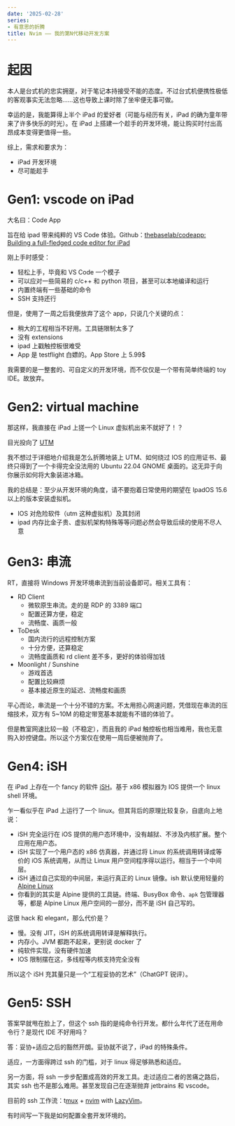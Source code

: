 ```yaml
---
date: '2025-02-28'
series:
- 有意思的折腾
title: Nvim —— 我的第N代移动开发方案
---
```


# 起因

本人是台式机的忠实拥趸，对于笔记本持接受不能的态度。不过台式机便携性极低的客观事实无法忽略……这也导致上课时除了坐牢便无事可做。

幸运的是，我能算得上半个 iPad 的爱好者（可能与经历有关，iPad 的确为童年带来了许多快乐的时光）。在 iPad 上搭建一个趁手的开发环境，能让购买时付出高昂成本变得更值得一些。

综上，需求和要求为：
- iPad 开发环境
- 尽可能趁手

# Gen1: vscode on iPad

大名曰：Code App

旨在给 ipad 带来纯粹的 VS Code 体验。Github：[thebaselab/codeapp: Building a full-fledged code editor for iPad](https://github.com/thebaselab/codeapp)

刚上手时感受：
- 轻松上手，毕竟和 VS Code 一个模子
- 可以应对一些简易的 c/c++ 和 python 项目，甚至可以本地编译和运行
- 内置终端有一些基础的命令
- SSH 支持还行

但是，使用了一周之后我便放弃了这个 app，只说几个关键的点：
- 稍大的工程相当不好用。工具链限制太多了
- 没有 extensions
- ipad 上戳触控板很难受
- App 是 testflight 白嫖的。App Store 上 5.99$

我需要的是一整套的、可自定义的开发环境，而不仅仅是一个带有简单终端的 toy IDE。故放弃。

# Gen2: virtual machine

那这样，我直接在 iPad 上搓一个 Linux 虚拟机出来不就好了！？

目光投向了 [UTM](https://getutm.app/)

我不想过于详细地介绍我是怎么折腾地装上 UTM、如何绕过 IOS 的应用证书、最终只得到了一个卡得完全没法用的 Ubuntu 22.04 GNOME 桌面的。这无异于向你展示如何将大象装进冰箱。

我的总结是：至少从开发环境的角度，请不要抱着日常使用的期望在 IpadOS 15.6 以上的版本安装虚拟机。

- IOS 对危险软件（utm 这种虚拟机）及其封闭
- ipad 内存比金子贵、虚拟机架构特殊等等问题必然会导致后续的使用不尽人意

# Gen3: 串流

RT，直接将 Windows 开发环境串流到当前设备即可。相关工具有：

- RD Client
	- 微软原生串流。走的是 RDP 的 3389 端口
	- 配置还算方便，稳定
	- 流畅度、画质一般
- ToDesk
	- 国内流行的远程控制方案
	- 十分方便，还算稳定
	- 流畅度画质和 rd client 差不多，更好的体验得加钱
- Moonlight / Sunshine
	- 游戏首选
	- 配置比较麻烦
	- 基本接近原生的延迟、流畅度和画质

平心而论，串流是一个十分不错的方案。不太用担心网速问题，凭借现在串流的压缩技术，双方有 5~10M 的稳定带宽基本就能有不错的体验了。

但是教室网速比较一般（不稳定），而且我的 iPad 触控板也相当难用，我也无意购入妙控键盘。所以这个方案仅在使用一周后便被抛弃了。

# Gen4: iSH

在 iPad 上存在一个 fancy 的软件 [iSH](https://ish.app/)。基于 x86 模拟器为 IOS 提供一个 linux shell 环境。

乍一看似乎在 iPad 上运行了一个 linux。但其背后的原理比较复杂，自底向上地说：
- iSH 完全运行在 iOS 提供的用户态环境中，没有越狱、不涉及内核扩展。整个应用在用户态。
- iSH 实现了一个用户态的 x86 仿真器，并通过将 Linux 的系统调用转译成等价的 iOS 系统调用，从而让 Linux 用户空间程序得以运行。相当于一个中间层。
- iSH 通过自己实现的中间层，来运行真正的 Linux 镜像。ish 默认使用轻量的 [Alpine Linux](https://www.alpinelinux.org/)
- 你看到的其实是 Alpine 提供的工具链。终端、BusyBox 命令、`apk` 包管理器等，都是 Alpine Linux 用户空间的一部分，而不是 iSH 自己写的。

这很 hack 和 elegant，那么代价是？

- 慢。没有 JIT，iSH 的系统调用转译是解释执行。
- 内存小。JVM 都跑不起来，更别说 docker 了
- 纯软件实现，没有硬件加速
- IOS 限制摆在这，多线程等内核支持完全没有

所以这个 iSH 充其量只是一个“工程妥协的艺术”（ChatGPT 锐评）。

# Gen5: SSH

答案早就甩在脸上了，但这个 ssh 指的是纯命令行开发。都什么年代了还在用命令行？是现代 IDE 不好用吗？

答：妥协+适应之后的豁然开朗。妥协就不说了，iPad 的特殊条件。

适应，一方面得跨过 ssh 的门槛，对于 linux 得足够熟悉和适应。

另一方面，将 ssh 一步步配置成高效的开发工具。走过适应二者的苦痛之路后，其实 ssh 也不是那么难用。甚至发现自己在逐渐抛弃 jetbrains 和 vscode。

目前的 ssh 工作流：t[mux](https://github.com/tmux/tmux) + [nvim](https://neovim.io/) with [LazyVim](https://www.lazyvim.org/)。

有时间写一下我是如何配置全套开发环境的。